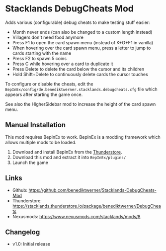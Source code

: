 # Stacklands DebugCheats Mod

Adds various (configurable) debug cheats to make testing stuff easier:

- Month never ends (can also be changed to a custom length instead)
- Villagers don't need food anymore
- Press F1 to open the card spawn menu (instead of K+O+F1 in vanilla)
- When hovering over the card spawn menu, press a letter to jump to cards starting with the name
- Press F2 to spawn 5 coins
- Press C while hovering over a card to duplicate it
- Press Delete to delete the card below the cursor and its children
- Hold Shift+Delete to continuously delete cards the cursor touches

To configure or disable the cheats, edit the `BepInEx/config/de.benediktwerner.stacklands.debugcheats.cfg` file which appears after starting the game once.

See also the HigherSidebar mod to increase the height of the card spawn menu.

## Manual Installation
This mod requires BepInEx to work. BepInEx is a modding framework which allows multiple mods to be loaded.

1. Download and install BepInEx from the [Thunderstore](https://stacklands.thunderstore.io/package/BepInEx/BepInExPack_Stacklands/).
4. Download this mod and extract it into `BepInEx/plugins/`
5. Launch the game

## Links
- Github: https://github.com/benediktwerner/Stacklands-DebugCheats-Mod
- Thunderstore: https://stacklands.thunderstore.io/package/benediktwerner/DebugCheats
- Nexusmods: https://www.nexusmods.com/stacklands/mods/8

## Changelog

- v1.0: Initial release
